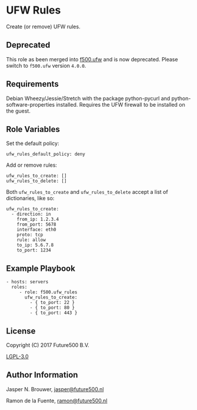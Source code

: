 UFW Rules
=========

Create (or remove) UFW rules.

Deprecated
----------

This role as been merged into [f500.ufw](https://github.com/f500/ansible-ufw) and is now deprecated.
Please switch to `f500.ufw` version `4.0.0`.

Requirements
------------

Debian Wheezy/Jessie/Stretch with the package python-pycurl and python-software-properties installed.
Requires the UFW firewall to be installed on the guest.

Role Variables
--------------

Set the default policy:

    ufw_rules_default_policy: deny

Add or remove rules:

    ufw_rules_to_create: []
    ufw_rules_to_delete: []

Both `ufw_rules_to_create` and `ufw_rules_to_delete` accept a list of dictionaries, like so:

    ufw_rules_to_create:
      - direction: in
        from_ip: 1.2.3.4
        from_port: 5678
        interface: eth0
        proto: tcp
        rule: allow
        to_ip: 5.6.7.8
        to_port: 1234

Example Playbook
-------------------------

    - hosts: servers
      roles:
         - role: f500.ufw_rules
           ufw_rules_to_create:
             - { to_port: 22 }
             - { to_port: 80 }
             - { to_port: 443 }

License
-------

Copyright (C) 2017 Future500 B.V.

[LGPL-3.0](https://github.com/f500/ansible-ufw_rules/blob/master/COPYING.LESSER)

Author Information
------------------

Jasper N. Brouwer, jasper@future500.nl

Ramon de la Fuente, ramon@future500.nl
